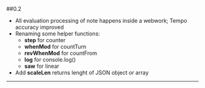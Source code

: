 ##0.2

- All evaluation processing of note happens inside a webwork; Tempo accuracy improved
- Renaming some helper functions:
	- **step** for counter
	- **whenMod** for countTurn
	- **revWhenMod** for countFrom
	- **log** for console.log()
	- **saw** for linear 
- Add **scaleLen** returns lenght of JSON object or array

___

